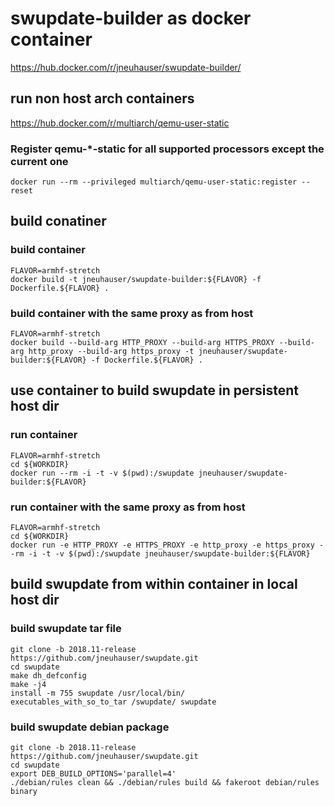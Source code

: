 # swupdate-builder as docker container

https://hub.docker.com/r/jneuhauser/swupdate-builder/

## run non host arch containers

https://hub.docker.com/r/multiarch/qemu-user-static

### Register qemu-*-static for all supported processors except the current one
`docker run --rm --privileged multiarch/qemu-user-static:register --reset`

## build conatiner

### build container
```
FLAVOR=armhf-stretch
docker build -t jneuhauser/swupdate-builder:${FLAVOR} -f Dockerfile.${FLAVOR} .
```

### build container with the same proxy as from host
```
FLAVOR=armhf-stretch
docker build --build-arg HTTP_PROXY --build-arg HTTPS_PROXY --build-arg http_proxy --build-arg https_proxy -t jneuhauser/swupdate-builder:${FLAVOR} -f Dockerfile.${FLAVOR} .
```

## use container to build swupdate in persistent host dir

### run container
```
FLAVOR=armhf-stretch
cd ${WORKDIR}
docker run --rm -i -t -v $(pwd):/swupdate jneuhauser/swupdate-builder:${FLAVOR}
```

### run container with the same proxy as from host
```
FLAVOR=armhf-stretch
cd ${WORKDIR}
docker run -e HTTP_PROXY -e HTTPS_PROXY -e http_proxy -e https_proxy --rm -i -t -v $(pwd):/swupdate jneuhauser/swupdate-builder:${FLAVOR}
```

## build swupdate from within container in local host dir

### build swupdate tar file
```
git clone -b 2018.11-release https://github.com/jneuhauser/swupdate.git
cd swupdate
make dh_defconfig
make -j4
install -m 755 swupdate /usr/local/bin/
executables_with_so_to_tar /swupdate/ swupdate
```

### build swupdate debian package
```
git clone -b 2018.11-release https://github.com/jneuhauser/swupdate.git
cd swupdate
export DEB_BUILD_OPTIONS='parallel=4'
./debian/rules clean && ./debian/rules build && fakeroot debian/rules binary
```
